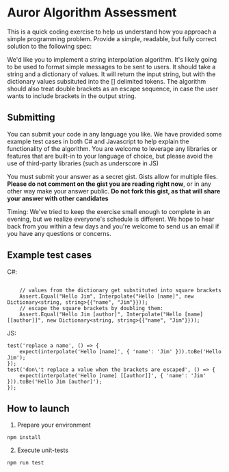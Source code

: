 # Auror Algorithm Assessment

This is a quick coding exercise to help us understand how you approach a simple programming problem. Provide a simple, readable, but fully correct solution to the following spec:

We'd like you to implement a string interpolation algorithm. It's likely going to be used to format simple messages to be sent to users. It should take a string and a dictionary of values. It will return the input string, but with the dictionary values subsituted into the [] delimited tokens. The algorithm should also treat double brackets as an escape sequence, in case the user wants to include brackets in the output string.

## Submitting

You can submit your code in any language you like. We have provided some example test cases in both C# and Javascript to help explain the functionality of the algorithm. You are welcome to leverage any libraries or features that are built-in to your language of choice, but please avoid the use of third-party libraries (such as underscore in JS)

You must submit your answer as a secret gist. Gists allow for multiple files. **Please do not comment on the gist you are reading right now**, or in any other way make your answer public. **Do not fork this gist, as that will share your answer with other candidates**

Timing: We've tried to keep the exercise small enough to complete in an evening, but we realize everyone's schedule is different. We hope to hear back from you within a few days and you're welcome to send us an email if you have any questions or concerns.

## Example test cases

C#:

```

    // values from the dictionary get substituted into square brackets
    Assert.Equal("Hello Jim", Interpolate("Hello [name]", new Dictionary<string, string>{{"name", "Jim"}}));
    // escape the square brackets by doubling them:
    Assert.Equal("Hello Jim [author]", Interpolate("Hello [name] [[author]]", new Dictionary<string, string>{{"name", "Jim"}}));
```

JS:

```
test('replace a name', () => {
    expect(interpolate('Hello [name]', { 'name': 'Jim' })).toBe('Hello Jim');
});
test('don\'t replace a value when the brackets are escaped', () => {
    expect(interpolate('Hello [name] [[author]]', { 'name': 'Jim' })).toBe('Hello Jim [author]');
});
```

## How to launch

1. Prepare your environment

```
npm install
```

2. Execute unit-tests

```
npm run test
```
